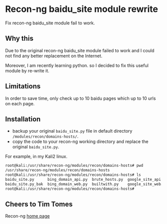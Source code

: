 # Recon-ng baidu_site module rewrite
Fix recon-ng baidu_site module fail to work.

## Why this
Due to the original recon-ng baidu_site module failed to work and I could not find any better replacement on the Internet.

Moreover, I am recently learning python. so I decided to fix this useful module by re-write it.


## Limitations
In order to save time, only check up to 10 baidu pages which up to 10 urls on each page.


## Installation

* backup your original `baidu_site.py` file in default directory `/modules/recon/domains-hosts/`.
* copy the code to your recon-ng working directory and replace the original `baidu_site.py`.

For example, in my Kali2 linux.

```bash
root@kali:/usr/share/recon-ng/modules/recon/domains-hosts# pwd
/usr/share/recon-ng/modules/recon/domains-hosts
root@kali:/usr/share/recon-ng/modules/recon/domains-hosts# ls
baidu_site.py      bing_domain_api.py  brute_hosts.py  google_site_api.py  netcraft.py         ssl_san.py    yahoo_domain.py
baidu_site.py_bak  bing_domain_web.py  builtwith.py    google_site_web.py  shodan_hostname.py  vpnhunter.py
root@kali:/usr/share/recon-ng/modules/recon/domains-hosts# 
```

## Cheers to Tim Tomes
Recon-ng [home page][1]




[1]: https://www.google.com.au/url?sa=t&rct=j&q=&esrc=s&source=web&cd=1&ved=0ahUKEwjaiLnsgMDKAhUm6KYKHTuDAB4QFggcMAA&url=https%3A%2F%2Fbitbucket.org%2FLaNMaSteR53%2Frecon-ng&usg=AFQjCNFA1pqHpQePUdZskxuQh3GOsROxHQ&sig2=DXGzBbj55D40Re1D8OhI2w&cad=rja
